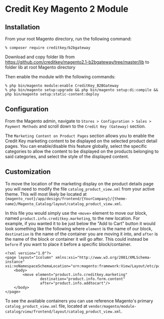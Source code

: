 # Credit Key Magento 2 Module

## Installation

From your root Magento directory, run the following command:

```
% composer require creditkey/b2bgateway
```
Download and copy folder lib from https://github.com/creditkey/magento2.1-b2bgateway/tree/master/lib to folder lib at root Magento directory 

Then enable the module with the following commands:
```
% php bin/magento module:enable CreditKey_B2BGateway
% php bin/magento setup:upgrade && php bin/magento setup:di:compile && php bin/magento setup:static-content:deploy
```

## Configuration

From the Magento admin, navigate to ```Stores > Configuration > Sales > Payment Methods``` and scroll down to the ```Credit Key (Gateway)``` section.

The `Marketing Content on Product Pages` section allows you to enable the Credit Key marketing content to be displayed on the selected product detail pages. You can enable/disable this feature globally, select the specific categories to allow the content to be displayed on the products belonging to said categories, and select the style of the displayed content.

## Customization

To move the location of the marketing display on the product details page you will need to modify the file `catalog_product_view.xml` from your active theme. This will most likely be located at `{magento_root}/app/design/frontend/{YourCompany}/{theme-name}/Magento_Catalog/layout/catalog_product_view.xml`. 

In this file you would simply use the `<move>` element to move our block, named `product.info.creditkey.marketing`, to the new location. For example, if you wanted it to be just below the "Add to Cart" button it would look something like the following where `element` is the name of our block, `destination` is the name of the container you are moving it into, and `after` is the name of the block or container it will go after. This could instead be `before` if you want to place it before a specific block/container.

    <?xml version="1.0"?>
    <page layout="1column" xmlns:xsi="http://www.w3.org/2001/XMLSchema-instance" xsi:noNamespaceSchemaLocation="urn:magento:framework:View/Layout/etc/page_configuration.xsd">
        <body>
            <move element="product.info.creditkey.marketing" 
                    destination="product.info.form.content" 
                    after="product.info.addtocart"/>
        </body>
    </page>

To see the available containers you can use reference Magento's primary `catalog_product_view.xml` file, located at `vendor/magento/module-catalog/view/frontend/layout/catalog_product_view.xml`.
